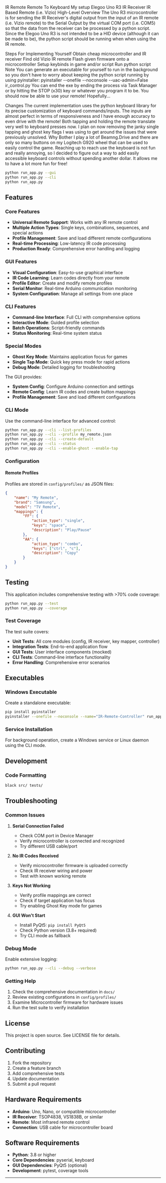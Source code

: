 IR Remote Remote To Keyboard
My setup
Elegoo Uno R3
IR Receiver
IR Based Remote (i.e. Vizio)
High-Level Overview
The Uno R3 microcontroller is for sending the IR Receiver's digital output from the input of an IR remote (i.e. Vizio remote) to the Serial Output by the virtual COM port (i.e. COM5) so that the data from the receiver can be processed by a python script. Since the Elegoo Uno R3 is not intended to be a HID device (although it can be made to be), the python script should be running when when using the IR remote.

Steps For Implementing Yourself
Obtain cheap microcontroller and IR receiver
Find old Vizio IR remote
Flash given firmware onto a microcontroller
Setup keybinds in game and/or script
Run python script
Note
You can generate an executable for yourself to run in the background so you don't have to worry about keeping the python script running by using pyinstaller:
pyinstaller --onefile --noconsole --uac-admin=False ir_control.py
You can end the exe by ending the process via Task Manager or by hitting the STOP (x30) key or whatever you program it to be.
You should now be able to use your remote! Hopefully...

Changes
The current implementation uses the python keyboard library for its precise customization of keyboard commands/inputs.
The inputs are almost perfect in terms of responsiveness and I have enough accuracy to even drive with the remote! Both tapping and holding the remote translate very well to keyboard presses now.
I plan on now removing the janky single tapping and ghost key flags I was using to get around the issues that were previously unsolved.
Why Bother
I play a lot of Beamng.Drive and there are only so many buttons on my Logitech G920 wheel that can be used to easily control the game. Reaching up to reach use the keyboard is not fun and really annoying, so I decided to figure out a way to add easily accessible keyboard controls without spending another dollar. It allows me to have a lot more fun for free!

```bash
python run_app.py --gui
python run_app.py --cli
python run_app.py
```

## Features

### Core Features
- **Universal Remote Support**: Works with any IR remote control
- **Multiple Action Types**: Single keys, combinations, sequences, and special actions
- **Profile Management**: Save and load different remote configurations
- **Real-time Processing**: Low-latency IR code processing
- **Production Ready**: Comprehensive error handling and logging

### GUI Features
- **Visual Configuration**: Easy-to-use graphical interface
- **IR Code Learning**: Learn codes directly from your remote
- **Profile Editor**: Create and modify remote profiles
- **Serial Monitor**: Real-time Arduino communication monitoring
- **System Configuration**: Manage all settings from one place

### CLI Features
- **Command-line Interface**: Full CLI with comprehensive options
- **Interactive Mode**: Guided profile selection
- **Batch Operations**: Script-friendly commands
- **Status Monitoring**: Real-time system status

### Special Modes
- **Ghost Key Mode**: Maintains application focus for games
- **Single Tap Mode**: Quick key press mode for rapid actions
- **Debug Mode**: Detailed logging for troubleshooting

The GUI provides:
- **System Config**: Configure Arduino connection and settings
- **Remote Config**: Learn IR codes and create button mappings
- **Profile Management**: Save and load different configurations

### CLI Mode

Use the command-line interface for advanced control:

```bash
python run_app.py --cli --list-profiles
python run_app.py --cli --profile my_remote.json
python run_app.py --cli --create-default
python run_app.py --cli --status
python run_app.py --cli --enable-ghost --enable-tap
```

### Configuration

#### Remote Profiles

Profiles are stored in `config/profiles/` as JSON files:

```json
{
    "name": "My Remote",
    "brand": "Samsung",
    "model": "TV Remote",
    "mappings": {
        "FF": {
            "action_type": "single",
            "keys": "space",
            "description": "Play/Pause"
        },
        "AA": {
            "action_type": "combo",
            "keys": ["ctrl", "c"],
            "description": "Copy"
        }
    }
}
```

## Testing

This application includes comprehensive testing with >70% code coverage:

```bash
python run_app.py --test
python run_app.py --coverage
```

### Test Coverage

The test suite covers:
- **Unit Tests**: All core modules (config, IR receiver, key mapper, controller)
- **Integration Tests**: End-to-end application flow
- **GUI Tests**: User interface components (mocked)
- **CLI Tests**: Command-line interface functionality
- **Error Handling**: Comprehensive error scenarios

## Executables
### Windows Executable

Create a standalone executable:

```bash
pip install pyinstaller
pyinstaller --onefile --noconsole --name="IR-Remote-Controller" run_app.py
```

### Service Installation

For background operation, create a Windows service or Linux daemon using the CLI mode.

## Development

### Code Formatting

```bash
black src/ tests/
```

## Troubleshooting

### Common Issues

1. **Serial Connection Failed**
   - Check COM port in Device Manager
   - Verify microcontroller is connected and recognized
   - Try different USB cable/port

2. **No IR Codes Received**
   - Verify microcontroller firmware is uploaded correctly
   - Check IR receiver wiring and power
   - Test with known working remote

3. **Keys Not Working**
   - Verify profile mappings are correct
   - Check if target application has focus
   - Try enabling Ghost Key mode for games

4. **GUI Won't Start**
   - Install PyQt5: `pip install PyQt5`
   - Check Python version (3.8+ required)
   - Try CLI mode as fallback

### Debug Mode

Enable extensive logging:

```bash
python run_app.py --cli --debug --verbose
```

### Getting Help

1. Check the comprehensive documentation in `docs/`
2. Review existing configurations in `config/profiles/`
3. Examine Microcontroller firmware for hardware issues
4. Run the test suite to verify installation

## License

This project is open source. See LICENSE file for details.

## Contributing

1. Fork the repository
2. Create a feature branch
3. Add comprehensive tests
4. Update documentation
5. Submit a pull request

## Hardware Requirements

- **Arduino**: Uno, Nano, or compatible microcontroller
- **IR Receiver**: TSOP4838, VS1838B, or similar
- **Remote**: Most infrared remote control
- **Connection**: USB cable for microcontroller board

## Software Requirements

- **Python**: 3.8 or higher
- **Core Dependencies**: pyserial, keyboard
- **GUI Dependencies**: PyQt5 (optional)
- **Development**: pytest, coverage tools

---